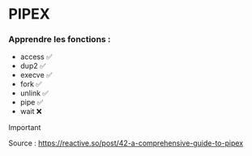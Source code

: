 # PIPEX

### Apprendre les fonctions : 

- access ✅
- dup2 ✅
- execve ✅ 
- fork ✅
- unlink ✅
- pipe ✅
- wait ❌ 

> [!IMPORTANT]
> Source : https://reactive.so/post/42-a-comprehensive-guide-to-pipex
